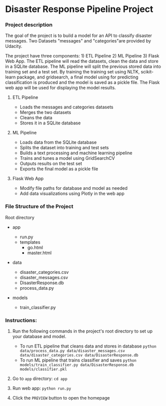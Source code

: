 
# Disaster Response Pipeline Project

### Project description

The goal of the project is to build a model for an API to classify disaster messages. Two Datasets "messages" and "categories"are provided by Udacity. 

The project have three components: 1) ETL Pipeline 2) ML Pipeline 3) Flask Web App. The ETL pipeline will read the datasets, clean the data and store in a SQLite database. The ML pipeline will split the previous stored data into training set and a test set. By training the training set using NLTK, scikit-learn package, and gridsearch, a final model using for predicting classification is produced and the model is saved as a pickle file. The Flask web app will be used for displaying the model results.  

1. ETL Pipeline
    * Loads the messages and categories datasets
    * Merges the two datasets
    * Cleans the data
    * Stores it in a SQLite database

2. ML Pipeline
    * Loads data from the SQLite database
    * Splits the dataset into training and test sets
    * Builds a text processing and machine learning pipeline
    * Trains and tunes a model using GridSearchCV
    * Outputs results on the test set
    * Exports the final model as a pickle file
      
3. Flask Web App
    * Modify file paths for database and model as needed
    * Add data visualizations using Plotly in the web app

### File Structure of the Project
Root directory
   - app
     -   run.py
      - templates
         - go.html
         - master.html
   - data
      - disaster_categories.csv
      - disaster_messages.csv
      - DisasterResponse.db
      - process_data.py
      
   - models
      - train_classifier.py
      
### Instructions:
1. Run the following commands in the project's root directory to set up your database and model.

    - To run ETL pipeline that cleans data and stores in database
        `python data/process_data.py data/disaster_messages.csv data/disaster_categories.csv data/DisasterResponse.db`
    - To run ML pipeline that trains classifier and saves
        `python models/train_classifier.py data/DisasterResponse.db models/classifier.pkl`

2. Go to `app` directory: `cd app`

3. Run web app: `python run.py`

4. Click the `PREVIEW` button to open the homepage
